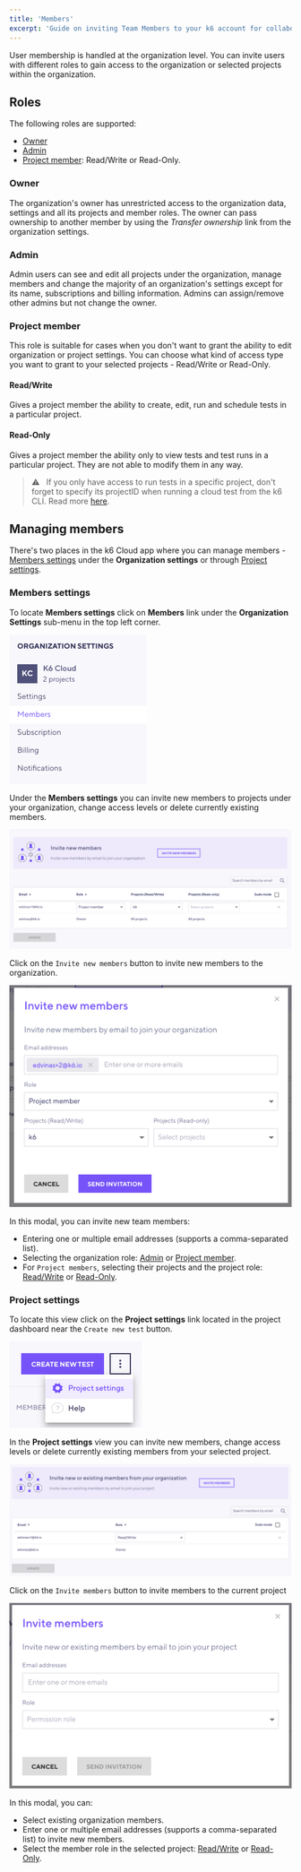 ```yaml
---
title: 'Members'
excerpt: 'Guide on inviting Team Members to your k6 account for collaboration'
---
```



User membership is handled at the organization level. You can invite users with different roles to gain access to the organization or selected projects within the organization.

## Roles

The following roles are supported:

- [Owner](#owner)
- [Admin](#admin)
- [Project member](#project-member): Read/Write or Read-Only.

### Owner

The organization's owner has unrestricted access to the organization data, settings and all its projects and member roles. The owner can pass ownership to another member by using the _Transfer ownership_ link from the organization settings.

### Admin

Admin users can see and edit all projects under the organization, manage members and change the majority of an organization's settings except for its name, subscriptions and billing information. Admins can assign/remove other admins but not change the owner.

### Project member

This role is suitable for cases when you don't want to grant the ability to edit organization or project settings. You can choose what kind of access type you want to grant to your selected projects - Read/Write or Read-Only.

<h4 id="readwrite">Read/Write</h4>

Gives a project member the ability to create, edit, run and schedule tests in a particular project.

<h4 id="read-only">Read-Only</h4>

Gives a project member the ability only to view tests and test runs in a particular project. They are not able to modify them in any way.

> ⚠️ &nbsp; If you only have access to run tests in a specific project, don't forget to specify its projectID when running a cloud test from the k6 CLI. Read more [here](/cloud/project-and-team-management/projects/#running-cli-tests-in-a-specific-project).

## Managing members

There's two places in the k6 Cloud app where you can manage members - [Members settings](/cloud/project-and-team-management/members/#members-settings) under the **Organization settings** or through [Project settings](/cloud/project-and-team-management/members/#project-settings).

### Members settings

To locate **Members settings** click on **Members** link under the **Organization Settings** sub-menu in the top left corner.

![Members tab menu](images/03-Team-Members/members-tab-menu.png)

Under the **Members settings** you can invite new members to projects under your organization, change access levels or delete currently existing members.

![Members tab](images/03-Team-Members/members-tab.png)

Click on the `Invite new members` button to invite new members to the organization.

![Invite members under members tab](images/03-Team-Members/invite-members-members-tab.png)

In this modal, you can invite new team members:
- Entering one or multiple email addresses (supports a comma-separated list).
- Selecting the organization role: [Admin](#admin) or [Project member](#project-member).
- For `Project members`, selecting their projects and the project role: [Read/Write](#readwrite) or [Read-Only](#read-only).


### Project settings

To locate this view click on the **Project settings** link located in the project dashboard near the `Create new test` button.

![Project settings menu](images/03-Team-Members/project-settings-menu.png)

In the **Project settings** view you can invite new members, change access levels or delete currently existing members from your selected project.

![Project settings](images/03-Team-Members/project-settings.png)

Click on the `Invite members` button to invite members to the current project

![Invite members under project settings](images/03-Team-Members/invite-new-members-project-settings.png)

In this modal, you can: 
- Select existing organization members.
- Enter one or multiple email addresses (supports a comma-separated list) to invite new members.
- Select the member role in the selected project: [Read/Write](#readwrite) or [Read-Only](#read-only).